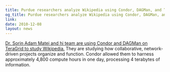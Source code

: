 ```yaml
---
title: Purdue researchers analyze Wikipedia using Condor, DAGMan, and TeraGrid
og_title: Purdue researchers analyze Wikipedia using Condor, DAGMan, and TeraGrid
link: 
date: 2010-12-08
layout: news
---
```


<a href="http://www.isgtw.org/?pid=1002879" data-proofer-ignore>Dr. Sorin Adam Matei and hi team are using Condor and DAGMan on TeraGrid to study Wikipedia.</a>  They are studying how collaborative, network-driven projects organize and function.  Condor allowed them to harness approximately 4,800 compute hours in one day, processing 4 terabytes of information.
